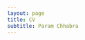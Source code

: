 ```yaml
---
layout: page
title: CV
subtitle: Param Chhabra
---
```


<a href="/img/Param_Chhabra_CV.pdf" type="application/pdf"></a>
